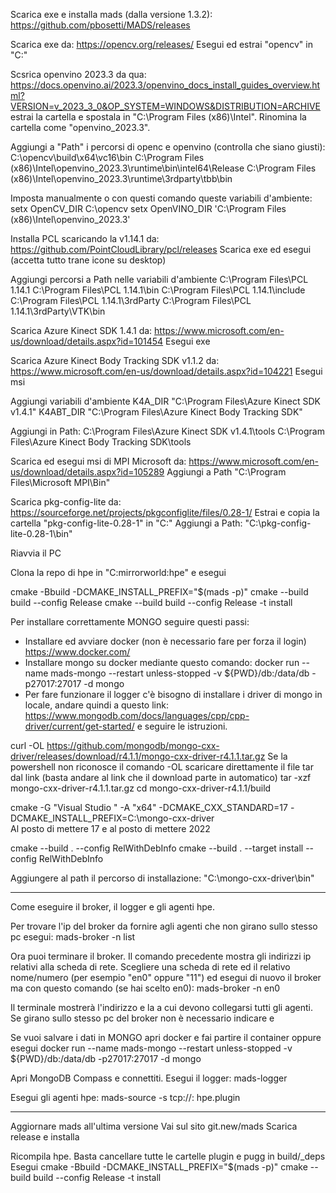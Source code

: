 Scarica exe e installa mads (dalla versione 1.3.2):
https://github.com/pbosetti/MADS/releases

Scarica exe da:
https://opencv.org/releases/
Esegui ed estrai "opencv" in "C:"

Scsrica openvino 2023.3 da qua:
https://docs.openvino.ai/2023.3/openvino_docs_install_guides_overview.html?VERSION=v_2023_3_0&OP_SYSTEM=WINDOWS&DISTRIBUTION=ARCHIVE
estrai la cartella e spostala in "C:\Program Files (x86)\Intel". Rinomina la cartella come "openvino_2023.3".

Aggiungi a "Path" i percorsi di openc e openvino (controlla che siano giusti):
C:\opencv\build\x64\vc16\bin
C:\Program Files (x86)\Intel\openvino_2023.3\runtime\bin\intel64\Release
C:\Program Files (x86)\Intel\openvino_2023.3\runtime\3rdparty\tbb\bin

Imposta manualmente o con questi comando queste variabili d'ambiente:
setx OpenCV_DIR C:\opencv
setx OpenVINO_DIR 'C:\Program Files (x86)\Intel\openvino_2023.3'

Installa PCL scaricando la v1.14.1 da:
https://github.com/PointCloudLibrary/pcl/releases
Scarica exe ed esegui (accetta tutto trane icone su desktop)

Aggiungi percorsi a Path nelle variabili d'ambiente
C:\Program Files\PCL 1.14.1
C:\Program Files\PCL 1.14.1\bin
C:\Program Files\PCL 1.14.1\include
C:\Program Files\PCL 1.14.1\3rdParty
C:\Program Files\PCL 1.14.1\3rdParty\VTK\bin

Scarica Azure Kinect SDK 1.4.1 da:
https://www.microsoft.com/en-us/download/details.aspx?id=101454
Esegui exe

Scarica Azure Kinect Body Tracking SDK v1.1.2 da:
https://www.microsoft.com/en-us/download/details.aspx?id=104221
Esegui msi

Aggiungi variabili d'ambiente
K4A_DIR "C:\Program Files\Azure Kinect SDK v1.4.1"
K4ABT_DIR "C:\Program Files\Azure Kinect Body Tracking SDK"

Aggiungi in Path: 
C:\Program Files\Azure Kinect SDK v1.4.1\tools
C:\Program Files\Azure Kinect Body Tracking SDK\tools

Scarica ed esegui msi di MPI Microsoft da:
https://www.microsoft.com/en-us/download/details.aspx?id=105289
Aggiungi a Path "C:\Program Files\Microsoft MPI\Bin"

Scarica pkg-config-lite da:
https://sourceforge.net/projects/pkgconfiglite/files/0.28-1/
Estrai e copia la cartella "pkg-config-lite-0.28-1" in "C:"
Aggiungi a Path: "C:\pkg-config-lite-0.28-1\bin"

Riavvia il PC

Clona la repo di hpe in "C:mirrorworld:hpe" e esegui

cmake -Bbuild -DCMAKE_INSTALL_PREFIX="$(mads -p)"
cmake --build build --config Release
cmake --build build --config Release -t install

Per installare correttamente MONGO seguire questi passi:
- Installare ed avviare docker (non è necessario fare per forza il login)
https://www.docker.com/
- Installare mongo su docker mediante questo comando: 
docker run --name mads-mongo --restart unless-stopped -v ${PWD}/db:/data/db -p27017:27017 -d mongo
- Per fare funzionare il logger c'è bisogno di installare i driver di mongo in locale, andare quindi a questo link:
https://www.mongodb.com/docs/languages/cpp/cpp-driver/current/get-started/ e seguire le istruzioni.

curl -OL https://github.com/mongodb/mongo-cxx-driver/releases/download/r4.1.1/mongo-cxx-driver-r4.1.1.tar.gz
Se la powershell non riconosce il comando -OL scaricare direttamente il file tar dal link (basta andare al link che il download parte in automatico)
tar -xzf mongo-cxx-driver-r4.1.1.tar.gz
cd mongo-cxx-driver-r4.1.1/build

cmake -G "Visual Studio <version> <year>" -A "x64" -DCMAKE_CXX_STANDARD=17 -DCMAKE_INSTALL_PREFIX=C:\mongo-cxx-driver   
Al posto di <version> mettere 17 e al posto di <year> mettere 2022

cmake --build . --config RelWithDebInfo
cmake --build . --target install --config RelWithDebInfo

Aggiungere al path il percorso di installazione:
"C:\mongo-cxx-driver\bin"

-----------------------
Come eseguire il broker, il logger e gli agenti hpe.

Per trovare l'ip del broker da fornire agli agenti che non girano sullo stesso pc esegui:
mads-broker -n list

Ora puoi terminare il broker.
Il comando precedente mostra gli indirizzi ip relativi alla scheda di rete. Scegliere una scheda di rete ed il relativo nome/numero (per esempio "en0" oppure "11") ed esegui di nuovo il broker ma con questo comando (se hai scelto en0):
mads-broker -n en0

Il terminale mostrerà l'indirizzo <IP> e la <PORT> a cui devono collegarsi tutti gli agenti. Se girano sullo stesso pc del broker non è necessario indicare <IP> e <PORT>

Se vuoi salvare i dati in MONGO apri docker e fai partire il container oppure esegui
docker run --name mads-mongo --restart unless-stopped -v ${PWD}/db:/data/db -p27017:27017 -d mongo 

Apri MongoDB Compass e connettiti.
Esegui il logger:
mads-logger

Esegui gli agenti hpe:
mads-source -s tcp://<IP>:<PORT> hpe.plugin 

--------------
Aggiornare mads all'ultima versione
Vai sul sito git.new/mads
Scarica release e installa

Ricompila hpe. Basta cancellare tutte le cartelle plugin e pugg in build/_deps
Esegui
cmake -Bbuild -DCMAKE_INSTALL_PREFIX="$(mads -p)"
cmake --build build --config Release -t install